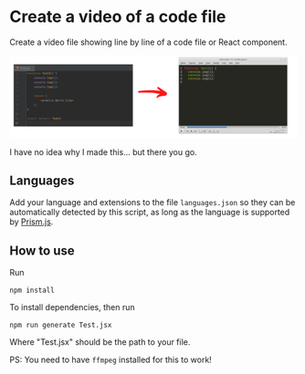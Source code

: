# Create a video of a code file

Create a video file showing line by line of a code file or React component.

![ScreenShot](https://raw.githubusercontent.com/blopa/code-video-creator/main/image.png)

I have no idea why I made this... but there you go.

## Languages
Add your language and extensions to the file `languages.json` so they can be automatically detected by this script, as long as the language is supported by [Prism.js](https://prismjs.com/).

## How to use
Run
```shell
npm install
```

To install dependencies, then run

```shell
npm run generate Test.jsx
```

Where "Test.jsx" should be the path to your file.

PS: You need to have `ffmpeg` installed for this to work!
